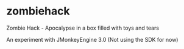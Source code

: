 zombiehack
==========

Zombie Hack - Apocalypse in a box filled with toys and tears

An experiment with JMonkeyEngine 3.0 (Not using the SDK for now)
